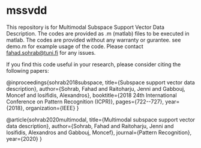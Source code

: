 # mssvdd
This repository is for Multimodal Subspace Support Vector Data Description.
The codes are provided as .m (matlab) files to be executed in matlab.
The codes are provided without any warranty or gurantee.
see demo.m for example usage of the code.
Please contact fahad.sohrab@tuni.fi for any issues.

If you find this code useful in your research, please consider citing the following papers:

@inproceedings{sohrab2018subspace,
  title={Subspace support vector data description},
  author={Sohrab, Fahad and Raitoharju, Jenni and Gabbouj, Moncef and Iosifidis, Alexandros},
  booktitle={2018 24th International Conference on Pattern Recognition (ICPR)},
  pages={722--727},
  year={2018},
  organization={IEEE}
}

@article{sohrab2020multimodal,
  title={Multimodal subspace support vector data description},
  author={Sohrab, Fahad and Raitoharju, Jenni and Iosifidis, Alexandros and Gabbouj, Moncef},
  journal={Pattern Recognition},
  year={2020}
}


